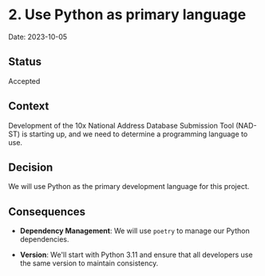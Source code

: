 # 2. Use Python as primary language

Date: 2023-10-05

## Status

Accepted

## Context

Development of the 10x National Address Database Submission Tool (NAD-ST) is starting up, and we need to determine a programming language to use.

## Decision

We will use Python as the primary development language for this project.

## Consequences

- **Dependency Management**: We will use `poetry` to manage our Python dependencies.

- **Version**: We'll start with Python 3.11 and ensure that all developers use the same version to maintain consistency.
